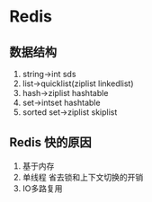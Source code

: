 # Redis

## 数据结构

1. string->int sds
2. list->quicklist(ziplist linkedlist)
3. hash->ziplist hashtable
4. set->intset hashtable
5. sorted set->ziplist skiplist

## Redis 快的原因

1. 基于内存
2. 单线程 省去锁和上下文切换的开销
3. IO多路复用
